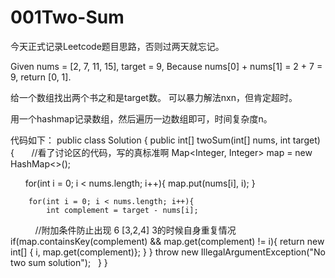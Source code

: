 # 001Two-Sum
今天正式记录Leetcode题目思路，否则过两天就忘记。

Given nums = [2, 7, 11, 15], target = 9,
Because nums[0] + nums[1] = 2 + 7 = 9,
return [0, 1].

给一个数组找出两个书之和是target数。
可以暴力解法nxn，但肯定超时。

用一个hashmap记录数组，然后遍历一边数组即可，时间复杂度n。

代码如下：
public class Solution {
    public int[] twoSum(int[] nums, int target) {
        //看了讨论区的代码，写的真标准啊
        Map<Integer, Integer> map = new HashMap<>();
        
        for(int i = 0; i < nums.length; i++){
            map.put(nums[i], i);
        }
        
        for(int i = 0; i < nums.length; i++){
            int complement = target - nums[i];
            //附加条件防止出现 6 [3,2,4] 3的时候自身重复情况
            if(map.containsKey(complement) && map.get(complement) != i){
                return new int[] { i, map.get(complement)};
            }
        }
        throw new IllegalArgumentException("No two sum solution");
    }
}
